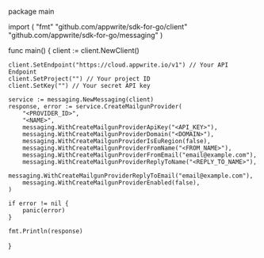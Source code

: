 package main

import (
    "fmt"
    "github.com/appwrite/sdk-for-go/client"
    "github.com/appwrite/sdk-for-go/messaging"
)

func main() {
    client := client.NewClient()

    client.SetEndpoint("https://cloud.appwrite.io/v1") // Your API Endpoint
    client.SetProject("") // Your project ID
    client.SetKey("") // Your secret API key

    service := messaging.NewMessaging(client)
    response, error := service.CreateMailgunProvider(
        "<PROVIDER_ID>",
        "<NAME>",
        messaging.WithCreateMailgunProviderApiKey("<API_KEY>"),
        messaging.WithCreateMailgunProviderDomain("<DOMAIN>"),
        messaging.WithCreateMailgunProviderIsEuRegion(false),
        messaging.WithCreateMailgunProviderFromName("<FROM_NAME>"),
        messaging.WithCreateMailgunProviderFromEmail("email@example.com"),
        messaging.WithCreateMailgunProviderReplyToName("<REPLY_TO_NAME>"),
        messaging.WithCreateMailgunProviderReplyToEmail("email@example.com"),
        messaging.WithCreateMailgunProviderEnabled(false),
    )

    if error != nil {
        panic(error)
    }

    fmt.Println(response)
}
